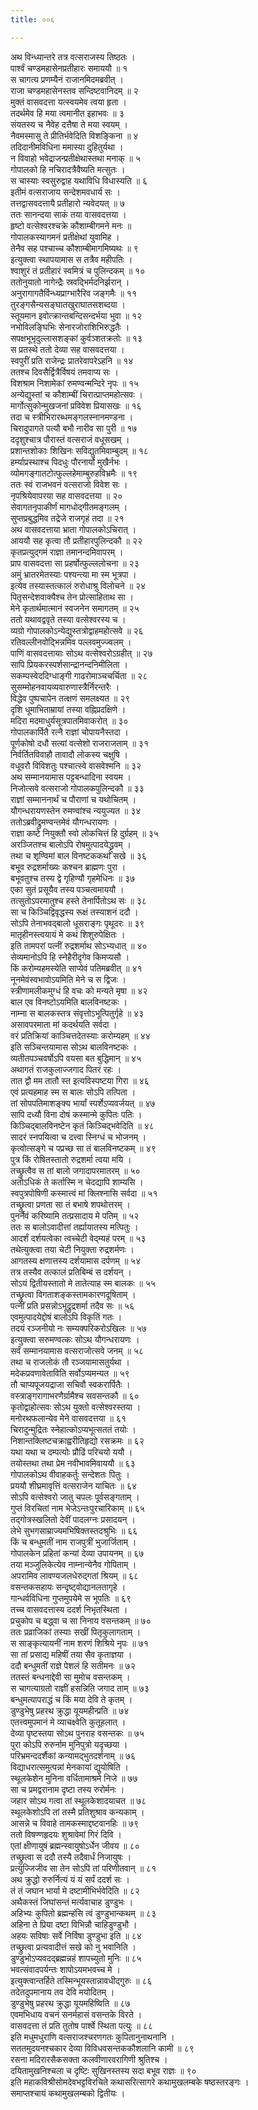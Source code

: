 ```yaml
---
title: ००६

---
```

अथ विन्ध्यान्तरे तत्र वत्सराजस्य तिष्ठतः ।  
पार्श्वं चण्डमहासेनप्रतीहारः समाययौ ॥ १  
स चागत्य प्रणम्यैनं राजानमिदमब्रवीत् ।  
राजा चण्डमहासेनस्तव सन्दिष्टवानिदम् ॥ २  
मुक्तं वासवदत्ता यत्स्वयमेव त्वया हृता ।  
तदर्थमेव हि मया त्वमानीत इहाभवः ॥ ३  
संयतस्य च नैवेह दत्तैषा ते मया स्वयम् ।  
नैवमस्मासु ते प्रीतिर्भवेदिति विशङ्किना ॥ ४  
तदिदानीमविधिना ममास्या दुहितुर्यथा ।  
न विवाहो भवेद्राजन्प्रतीक्षेथास्तथा मनाक् ॥ ५  
गोपालको हि नचिरादत्रैवैष्यति मत्सुतः ।  
स चास्याः स्वसुरुद्वाह यथाविधि विधास्यति ॥ ६  
इतीमं वत्सराजाय सन्देशमवधार्य सः ।  
तत्तद्वासवदत्तायै प्रतीहारो न्यवेदयत् ॥ ७  
ततः सानन्दया साकं तया वासवदत्तया ।  
हृष्टो वत्सेश्वरश्चक्रे कौशाम्बीगमने मनः ॥  
गोपालकस्यागमनं प्रतीक्षेथां युवामिह ।  
तेनैव सह पश्चाच्च कौशाम्बीमागमिष्यथः ॥ ९  
इत्युक्त्वा स्थापयामास स तत्रैव महीपतिः ।  
श्वाशुरं तं प्रतीहारं स्वमित्रं च पुलिन्दकम् ॥ १०  
ततोनुयातो नागेन्द्रैः स्रवद्भिर्मदनिर्झरान् ।  
अनुरागागतैर्विन्ध्यप्राग्भारैरिव जङ्गमैः ॥ ११  
तुरङ्गसैन्यसङ्घातखुराघातसशब्दया ।  
स्तूयमान इवोत्क्रान्तबन्दिसन्दर्भया भुवा ॥ १२  
नभोविलङ्घिभिः सेनारजोराशिभिरुद्धतैः ।  
सपक्षभूभृदुल्लासशङ्कां कुर्वञ्शतक्रतोः ॥ १३  
स प्रतस्थे ततो देव्या सह वासवदत्तया ।  
स्वपुरीं प्रति राजेन्द्रः प्रातरेवापरेऽहनि ॥ १४  
ततश्च दिवसैर्द्वित्रैर्विषयं तमवाप्य सः ।  
विशश्राम निशामेकां रुमण्वन्मन्दिरे नृपः ॥ १५  
अन्येद्युस्तां च कौशाम्बीं चिरात्प्राप्तमहोत्सवः ।  
मार्गोत्सुकोन्मुखजनां प्रविवेश प्रियासखः ॥ १६  
तदा च स्त्रीभिरारब्धमङ्गलस्नानमण्डना ।  
चिरादुपागते पत्यौ बभौ नारीव सा पुरी ॥ १७  
ददृशुश्चात्र पौरास्तं वत्सराजं वधूसखम् ।  
प्रशान्तशोकाः शिखिनः सविद्युतमिवाम्बुदम् ॥ १८  
हर्म्याप्रस्थाश्च पिदधुः पौरनार्यो मुखैर्नभः ।  
व्योमगङ्गातटोत्फुल्लहेमाम्बुरुहविभ्रमैः ॥ १९  
ततः स्वं राजभवनं वत्सराजो विवेश सः ।  
नृपश्रियेवापरया सह वासवदत्तया ॥ २०  
सेवागतनृपाकीर्णं मागधोद्गीतमङ्गलम् ।  
सुप्तप्रबुद्धमिव तद्रेजे राजगृहं तदा ॥ २१  
अथ वासवदत्ताया भ्राता गोपालकोऽचिरात् ।  
आययौ सह कृत्वा तौ प्रतीहारपुलिन्दकौ ॥ २२  
कृतप्रत्युद्गमं राज्ञा तमानन्दमिवापरम् ।  
प्राप वासवदत्ता सा प्रहर्षोत्फुल्ललोचना ॥ २३  
अमुं भ्रातरमेतस्याः पश्यन्त्या मा स्म भूत्रपा ।  
इत्येव तस्यास्तत्कालं रुरोधाश्रु विलोचने ॥ २४  
पितृसन्देशवाक्यैश्च तेन प्रोत्साहिताथ सा ।  
मेने कृतार्थमात्मानं स्वजनेन समागतम् ॥ २५  
ततो यथावद्ववृते तस्या वत्सेश्वरस्य च ।  
व्यग्रो गोपालकोऽन्येद्युस्तत्रोद्वाहमहोत्सवे ॥ २६  
रतिवल्लीनवोद्भिन्नमिव पल्लवमुज्ज्वलम् ।  
पाणिं वासवदत्तायाः सोऽथ वत्सेश्वरोऽग्रहीत् ॥ २७  
सापि प्रियकरस्पर्शसान्द्रानन्दनिमीलिता ।  
सकम्पस्वेददिग्धाङ्गी गाढरोमाञ्चचर्चिता ॥ २८  
सुसम्मोहनवायव्यवारुणास्त्रैर्निरन्तरैः ।  
विद्धेव पुष्पचापेन तत्क्षणं समलक्ष्यत ॥ २९  
दृशि धूमाभिताम्रायां तस्या वह्निप्रदक्षिणे ।  
मदिरा मदमाधुर्यसूत्रपातमिवाकरोत् ॥ ३०  
गोपालकार्पितै रत्नै राज्ञां चोपायनैस्तदा ।  
पूर्णकोषो दधौ सत्यां वत्सेशो राजराजताम् ॥ ३१  
निर्वर्तितविवाहौ तावादौ लोकस्य चक्षुषि ।  
वधूवरौ विविशतुः पश्चात्स्वे वासवेश्मनि ॥ ३२  
अथ सम्मानयामास पट्टबन्धादिना स्वयम ।  
निजोत्सवे वत्सराजो गोपालकपुलिन्दकौ ॥ ३३  
राज्ञां सम्माननार्थं च पौराणां च यथोचितम् ।  
यौगन्धरायणस्तेन रुमण्वांश्च न्ययुज्यत ॥ ३४  
ततोऽब्रवीद्रुमण्वन्तमेवं यौगन्धरायणः ।  
राज्ञा कष्टे नियुक्तौ स्वो लोकचित्तं हि दुर्ग्रहम् ॥ ३५  
अरञ्जितश्च बालोऽपि रोषमुत्पादयेद्ध्रुवम् ।  
तथा च शृण्विमां बाल विनष्टककथां सखे ॥ ३६  
बभूव रुद्रशर्माख्यः कश्चन ब्राह्मणः पुरा ।  
बभूवतुश्च तस्य द्वे गृहिण्यौ गृहमेधिनः ॥ ३७  
एका सुतं प्रसूयैव तस्य पञ्चत्वमाययौ ।  
तत्सुतोऽपरमातुश्च हस्ते तेनार्पितोऽथ सः ॥ ३८  
सा च किञ्चिद्विवृद्धस्य रूक्षं तस्याशनं ददौ ।  
सोऽपि तेनाभवद्बालो धूसराङ्गः पृथूदरः ॥ ३९  
मातृहीनस्त्वयायं मे कथं शिशुरुपेक्षितः ।  
इति तामपरां पत्नीं रुद्रशर्माथ सोऽभ्यधात् ॥ ४०  
सेव्यमानोऽपि हि स्नेहैरीदृगेव किमप्यसौ ।  
किं करोम्यहमस्येति साप्येवं पतिमब्रवीत् ॥ ४१  
नूनमेवंस्वभावोऽयमिति मेने च स द्विजः ।  
स्त्रीणामलीकमुग्धं हि वचः को मन्यते मृषा ॥ ४२  
बाल एव विनष्टोऽयमिति बालविनष्टकः ।  
नाम्ना स बालकस्तत्र संवृत्तोऽभूत्पितुर्गृहे ॥ ४३  
असावपरमाता मां कदर्थयति सर्वदा ।  
वरं प्रतिक्रियां काञ्चित्तदेतस्याः करोम्यहम् ॥ ४४  
इति सञ्चिन्तयामास सोऽथ बालविनष्टकः ।  
व्यतीतपञ्चवर्षोऽपि वयसा बत बुद्धिमान् ॥ ४५  
अथागतं राजकुलाज्जगाद पितरं रहः ।  
तात द्वौ मम तातौ स्त इत्यविस्पष्टया गिरा ॥ ४६  
एवं प्रत्यहमाह स्म स बालः सोऽपि तत्पिता ।  
तां सोपपतिमाशङ्क्य भार्यां स्पर्शेऽप्यवर्जयत् ॥ ४७  
सापि दध्यौ विना दोषं कस्मान्मे कुपितः पतिः ।  
किञ्चिद्बालविनष्टेन कृतं किञ्चिद्भवेदिति ॥ ४८  
सादरं स्नपयित्वा च दत्त्वा स्निग्धं च भोजनम् ।  
कृत्वोत्सङ्गे च पप्रच्छ सा तं बालविनष्टकम् ॥ ४९  
पुत्र किं रोषितस्तातो रुद्रशर्मा त्वया मयि ।  
तच्छ्रुत्वैव स तां बालो जगादापरमातरम् ॥ ५०  
अतोऽधिकं ते कर्तास्मि न चेदद्यापि शाम्यसि ।  
स्वपुत्रपोषिणी कस्मात्त्वं मां क्लिश्नासि सर्वदा ॥ ५१  
तच्छ्रुत्वा प्रणता सा तं बभाषे शपथोत्तरम् ।  
पुनर्नैवं करिष्यामि तत्प्रसादाय मे पतिम् ॥ ५२  
ततः स बालोऽवादीत्तां तर्ह्यायातस्य मत्पितुः ।  
आदर्शं दर्शयत्वेका त्वच्चेटी वेद्म्यहं परम् ॥ ५३  
तथेत्युक्त्वा तया चेटी नियुक्ता रुद्रशर्मणः ।  
आगतस्य क्षणात्तस्य दर्शयामास दर्पणम् ॥ ५४  
तत्र तस्यैव तत्कालं प्रतिबिम्बं स दर्शयन् ।  
सोऽयं द्वितीयस्तातो मे तातेत्याह स्म बालकः ॥ ५५  
तच्छ्रुत्वा विगताशङ्कस्तामकारणदूषिताम् ।  
पत्नीं प्रति प्रसन्नोऽभूद्रुद्रशर्मा तदैव सः ॥ ५६  
एवमुत्पादयेद्दोषं बालोऽपि विकृतिं गतः ।  
तदयं रञ्जनीयो नः सम्यक्परिकरोऽखिलः ॥ ५७  
इत्युक्त्वा सरुमण्वत्कः सोऽथ यौगन्धरायणः ।  
सर्वं सम्मानयामास वत्सराजोत्सवे जनम् ॥ ५८  
तथा च राजलोकं तौ रञ्जयामासतुर्यथा ।  
मदेकप्रवणावेताविति सर्वोऽप्यमन्यत ॥ ५९  
तौ चाप्यपूजयद्राजा सचिवौ स्वकरार्पितैः ।  
वस्त्राङ्गरागाभरणैर्ग्रामैश्च सवसन्तकौ ॥ ६०  
कृतोद्वाहोत्सवः सोऽथ युक्तो वत्सेश्वरस्तया ।  
मनोरथफलान्येव मेने वासवदत्तया ॥ ६१  
चिरादुन्मुद्रितः स्नेहात्कोऽप्यभूत्सततं तयोः ।  
निशान्तक्लिष्टचक्राह्वरीतिहृद्यो रसक्रमः ॥ ६२  
यथा यथा च दम्पत्योः प्रौढिं परिचयो ययौ ।  
तयोस्तथा तथा प्रेम नवीभावमिवाययौ ॥ ६३  
गोपालकोऽथ वीवाहकर्तुः सन्देशतः पितुः ।  
प्रययौ शीघ्रमावृत्तिं वत्सराजेन याचितः ॥ ६४  
सोऽपि वत्सेश्वरो जातु चपलः पूर्वसङ्गताम् ।  
गुप्तं विरचितां नाम भेजेऽन्तःपुरचारिकाम् ॥ ६५  
तद्गोत्रस्खलितो देवीं पादलग्नः प्रसादयन् ।  
लेभे सुभगसाम्राज्यमभिषिक्तस्तदश्रुभिः ॥ ६६  
किं च बन्धुमतीं नाम राजपुत्रीं भुजार्जिताम् ।  
गोपालकेन प्रहितां कन्यां देव्या उपायनम् ॥ ६७  
तया मञ्जुलिकेत्येव नाम्नान्येनैव गोपिताम् ।  
अपरामिव लावण्यजलधेरुद्गतां श्रियम् ॥ ६८  
वसन्तकसहायः सन्दृष्ट्वोद्यानलतागृहे ।  
गान्धर्वविधिना गुप्तमुपयेमे स भूपतिः ॥ ६९  
तच्च वासवदत्तास्य ददर्श निभृतस्थिता ।  
प्रचुकोप च बद्ध्वा च सा निनाय वसन्तकम् ॥ ७०  
ततः प्रव्राजिकां तस्याः सखीं पितृकुलागताम् ।  
स साङ्कृत्यायनीं नाम शरणं शिश्रिये नृपः ॥ ७१  
सा तां प्रसाद्य महिषीं तया सैव कृताज्ञया ।  
ददौ बन्धुमतीं राज्ञे पेशलं हि सतीमनः ॥ ७२  
ततस्तं बन्धनाद्देवी सा मुमोच वसन्तकम् ।  
स चागत्याग्रतो राज्ञीं हसन्निति जगाद ताम् ॥ ७३  
बन्धुमत्यापराद्धं च किं मया देवि ते कृतम् ।  
डुण्डुभेषु प्रहरथ क्रुद्धा यूयमहीन्प्रति ॥ ७४  
एतत्त्वमुपमानं मे व्याचक्ष्वेति कुतूहलात् ।  
देव्या पृष्टस्तया सोऽथ पुनराह वसन्तकः ॥ ७५  
पुरा कोऽपि रुरुर्नाम मुनिपुत्रो यदृच्छया ।  
परिभ्रमन्ददर्शैकां कन्यामद्भुतदर्शनाम् ॥ ७६  
विद्याधरात्समुत्पन्नां मेनकायां द्युयोषिति ।  
स्थूलकेशेन मुनिना वर्धितामाश्रमे निजे ॥ ७७  
सा च प्रमद्वरानाम दृष्टा तस्य रुरोर्मनः ।  
जहार सोऽथ गत्वा तां स्थूलकेशादयाचत ॥ ७८  
स्थूलकेशोऽपि तां तस्मै प्रतिशुश्राव कन्यकाम् ।  
आसन्ने च विवाहे तामकस्माद्दष्टवानहिः ॥ ७९  
ततो विषण्णहृदयः शुश्रावेमां गिरं दिवि ।  
एतां क्षीणायुषं ब्रह्मन्स्वायुषोऽर्धेन जीवय ॥ ८०  
तच्छ्रुत्वा स ददौ तस्यै तदैवार्धं निजायुषः ।  
प्रत्युज्जिजीव सा तेन सोऽपि तां परिणीतवान् ॥ ८१  
अथ क्रुद्धो रुरुर्नित्यं यं यं सर्पं ददर्श सः ।  
तं तं जघान भार्या मे दष्टामीभिर्भवेदिति ॥ ८२  
अथैकस्तं जिघांसन्तं मर्त्यवाचाह डुण्डुभः ।  
अहिभ्यः कुपितो ब्रह्मन्हंसि त्वं डुण्डुभान्कथम् ॥ ८३  
अहिना ते प्रिया दष्टा विभिन्नौ चाहिडुण्डुभौ ।  
अहयः सविषाः सर्वे निर्विषा डुण्डुभा इति ॥ ८४  
तच्छ्रुत्वा प्रत्यवादीत्तं सखे को नु भवानिति ।  
डुण्डुभोऽप्यवदद्ब्रह्मन्नहं शापच्युतो मुनिः ॥ ८५  
भवत्संवादपर्यन्तः शापोऽयमभवच्च मे ।  
इत्युक्त्वान्तर्हिते तस्मिन्भूयस्तान्नावधीद्गुरुः ॥ ८६  
तदेतदुपमानाय तव देवि मयोदितम् ।  
डुण्डुभेषु प्रहरथ क्रुद्धा यूयमहिष्विति ॥ ८७  
एवमभिधाय वचनं सनर्महासं वसन्तके विरते ।  
वासवदत्ता तं प्रति तुतोष पार्श्वे स्थिता पत्युः ॥ ८८  
इति मधुमधुराणि वत्सराजश्चरणगतः कुपितानुनाथनानि ।  
सततमुदयनश्चकार देव्या विविधवसन्तककौशलानि कामी ॥ ८९  
रसना मदिरारसैकसक्ता कलवीणारवरागिणी श्रुतिश्च ।  
दयितामुखनिश्चला च दृष्टिः सुखिनस्तस्य सदा बभूव राज्ञः ॥ ९०  
इति महाकविश्रीसोमदेवभट्टविरचिते कथासरित्सागरे कथामुखलम्बके षष्ठस्तरङ्गः ।  
समाप्तश्चायं कथामुखलम्बको द्वितीयः ।